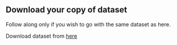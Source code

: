 ## Download your copy of dataset

Follow along only if you wish to go with the same dataset as here.

Download dataset from [here](https://drive.google.com/drive/folders/1hV2W2xXTaBsW5QEMlQlqkWfjOsZCsDTG?usp=sharing)